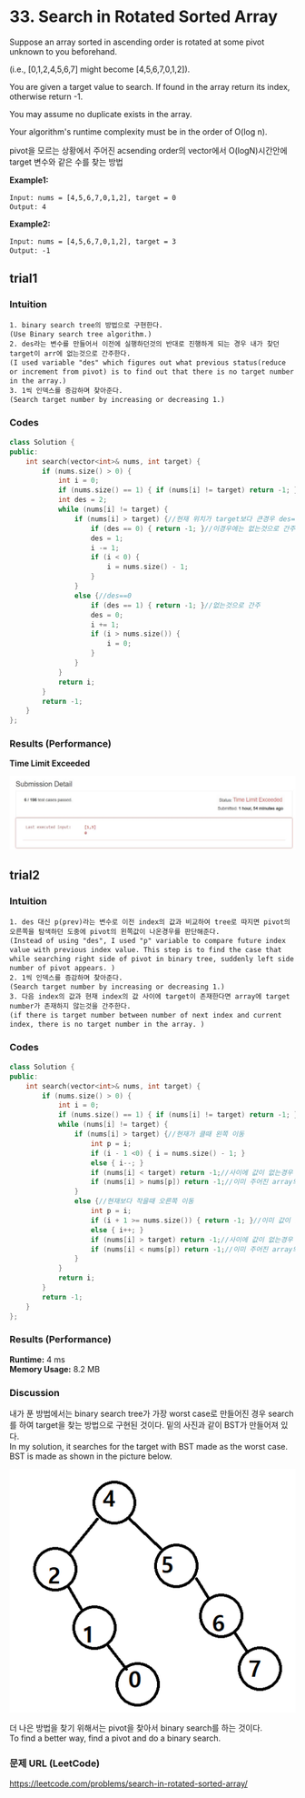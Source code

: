 # 33. Search in Rotated Sorted Array
Suppose an array sorted in ascending order is rotated at some pivot unknown to you beforehand.  

(i.e., [0,1,2,4,5,6,7] might become [4,5,6,7,0,1,2]).  

You are given a target value to search. If found in the array return its index, otherwise return -1.  

You may assume no duplicate exists in the array.  

Your algorithm's runtime complexity must be in the order of O(log n).     

pivot을 모르는 상황에서 주어진 acsending order의 vector에서 O(logN)시간안에 target 변수와 같은 수를 찾는 방법     

**Example1:**   
```
Input: nums = [4,5,6,7,0,1,2], target = 0
Output: 4  
```

**Example2:**   
```
Input: nums = [4,5,6,7,0,1,2], target = 3
Output: -1
```

## trial1
### Intuition
```
1. binary search tree의 방법으로 구현한다.   
(Use Binary search tree algorithm.)  
2. des라는 변수를 만들어서 이전에 실행하던것의 반대로 진행하게 되는 경우 내가 찾던 target이 arr에 없는것으로 간주한다.  
(I used variable "des" which figures out what previous status(reduce or increment from pivot) is to find out that there is no target number in the array.)  
3. 1씩 인덱스를 증감하며 찾아준다.  
(Search target number by increasing or decreasing 1.)  

```
### Codes  
```cpp
class Solution {
public:
	int search(vector<int>& nums, int target) {
		if (nums.size() > 0) {
			int i = 0;
			if (nums.size() == 1) { if (nums[i] != target) return -1; }
			int des = 2;
			while (nums[i] != target) {
				if (nums[i] > target) {//현재 위치가 target보다 큰경우 des=1
					if (des == 0) { return -1; }//이경우에는 없는것으로 간주
					des = 1;
					i -= 1;
					if (i < 0) {
						i = nums.size() - 1;
					}
				}
				else {//des==0
					if (des == 1) { return -1; }//없는것으로 간주
					des = 0;
					i += 1;
					if (i > nums.size()) {
						i = 0;
					}
				}
			}
			return i;
		}
		return -1;
	}
};
```

### Results (Performance)  
**Time Limit Exceeded**

<p align="center"> 
<img src="./runtimeerror.jpg">
</p>

## trial2
### Intuition
```   
1. des 대신 p(prev)라는 변수로 이전 index의 값과 비교하여 tree로 따지면 pivot의 오른쪽을 탐색하던 도중에 pivot의 왼쪽값이 나온경우를 판단해준다.  
(Instead of using "des", I used "p" variable to compare future index value with previous index value. This step is to find the case that while searching right side of pivot in binary tree, suddenly left side number of pivot appears. )   
2. 1씩 인덱스를 증감하며 찾아준다.    
(Search target number by increasing or decreasing 1.)   
3. 다음 index의 값과 현재 index의 값 사이에 target이 존재한다면 array에 target number가 존재하지 않는것을 간주한다.  
(if there is target number between number of next index and current index, there is no target number in the array. )   
```
### Codes  
```cpp
class Solution {
public:
	int search(vector<int>& nums, int target) {
		if (nums.size() > 0) {
			int i = 0;
			if (nums.size() == 1) { if (nums[i] != target) return -1; }
			while (nums[i] != target) {
				if (nums[i] > target) {//현재가 클때 왼쪽 이동
					int p = i;
					if (i - 1 <0) { i = nums.size() - 1; }
					else { i--; }
					if (nums[i] < target) return -1;//사이에 값이 없는경우 target은 없는것으로 간주
					if (nums[i] > nums[p]) return -1;//이미 주어진 array의 한바퀴를 다 돌은 상태인경우
				}
				else {//현재보다 작을때 오른쪽 이동
					int p = i;
					if (i + 1 >= nums.size()) { return -1; }//이미 값이 없는것
					else { i++; }
					if (nums[i] > target) return -1;//사이에 값이 없는경우 target은 없는것으로 간주
					if (nums[i] < nums[p]) return -1;//이미 주어진 array의 한바퀴를 다 돌은 상태인경우
				}
			}
			return i;
		}
		return -1;
	}
};
```

### Results (Performance)  
**Runtime:** 4 ms  
**Memory Usage:** 8.2 MB 

### Discussion
내가 푼 방법에서는 binary search tree가 가장 worst case로 만들어진 경우 search를 하여 target을 찾는 방법으로 구현된 것이다. 밑의 사진과 같이 BST가 만들어져 있다.   
In my solution, it searches for the target with BST made as the worst case. BST is made as shown in the picture below.  

<p align="center"> 
<img src="./samplepic.png">
</p>

더 나은 방법을 찾기 위해서는 pivot을 찾아서 binary search를 하는 것이다.  
To find a better way, find a pivot and do a binary search.  

### 문제 URL (LeetCode)  
https://leetcode.com/problems/search-in-rotated-sorted-array/
